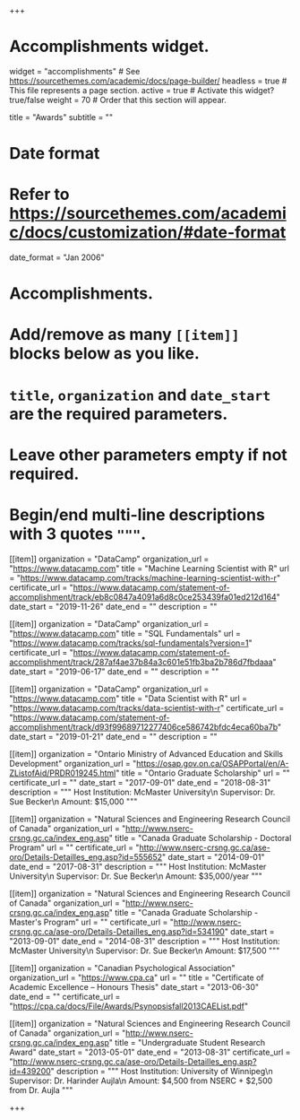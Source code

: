 +++
# Accomplishments widget.
widget = "accomplishments"  # See https://sourcethemes.com/academic/docs/page-builder/
headless = true  # This file represents a page section.
active = true  # Activate this widget? true/false
weight = 70  # Order that this section will appear.

title = "Awards"
subtitle = ""

# Date format
#   Refer to https://sourcethemes.com/academic/docs/customization/#date-format
date_format = "Jan 2006"

# Accomplishments.
#   Add/remove as many `[[item]]` blocks below as you like.
#   `title`, `organization` and `date_start` are the required parameters.
#   Leave other parameters empty if not required.
#   Begin/end multi-line descriptions with 3 quotes `"""`.

[[item]]
  organization = "DataCamp"
  organization_url = "https://www.datacamp.com"
  title = "Machine Learning Scientist with R"
  url = "https://www.datacamp.com/tracks/machine-learning-scientist-with-r"
  certificate_url = "https://www.datacamp.com/statement-of-accomplishment/track/eb8c0847a4091a6d8c0ce253439fa01ed212d164"
  date_start = "2019-11-26"
  date_end = ""
  description = ""

[[item]]
  organization = "DataCamp"
  organization_url = "https://www.datacamp.com"
  title = "SQL Fundamentals"
  url = "https://www.datacamp.com/tracks/sql-fundamentals?version=1"
  certificate_url = "https://www.datacamp.com/statement-of-accomplishment/track/287af4ae37b84a3c601e51fb3ba2b786d7fbdaaa"
  date_start = "2019-06-17"
  date_end = ""
  description = ""

[[item]]
  organization = "DataCamp"
  organization_url = "https://www.datacamp.com"
  title = "Data Scientist with R"
  url = "https://www.datacamp.com/tracks/data-scientist-with-r"
  certificate_url = "https://www.datacamp.com/statement-of-accomplishment/track/d93f99689712277406ce586742bfdc4eca60ba7b"
  date_start = "2019-01-21"
  date_end = ""
  description = ""

[[item]]
  organization = "Ontario Ministry of Advanced Education and Skills Development"
  organization_url = "https://osap.gov.on.ca/OSAPPortal/en/A-ZListofAid/PRDR019245.html"
  title = "Ontario Graduate Scholarship"
  url = ""
  certificate_url = ""
  date_start = "2017-09-01"
  date_end = "2018-08-31"
  description = """
  Host Institution: McMaster University\n
  Supervisor: Dr. Sue Becker\n
  Amount: $15,000
  """
  
[[item]]
  organization = "Natural Sciences and Engineering Research Council of Canada"
  organization_url = "http://www.nserc-crsng.gc.ca/index_eng.asp"
  title = "Canada Graduate Scholarship - Doctoral Program"
  url = ""
  certificate_url = "http://www.nserc-crsng.gc.ca/ase-oro/Details-Detailles_eng.asp?id=555652"
  date_start = "2014-09-01"
  date_end = "2017-08-31"
  description = """
  Host Institution: McMaster University\n
  Supervisor: Dr. Sue Becker\n
  Amount: $35,000/year
  """
  

[[item]]
  organization = "Natural Sciences and Engineering Research Council of Canada"
  organization_url = "http://www.nserc-crsng.gc.ca/index_eng.asp"
  title = "Canada Graduate Scholarship - Master's Program"
  url = ""
  certificate_url = "http://www.nserc-crsng.gc.ca/ase-oro/Details-Detailles_eng.asp?id=534190"
  date_start = "2013-09-01"
  date_end = "2014-08-31"
  description = """
  Host Institution: McMaster University\n
  Supervisor: Dr. Sue Becker\n
  Amount: $17,500
  """
  
[[item]]
  organization = "Canadian Psychological Association"
  organization_url = "https://www.cpa.ca"
  url = ""
  title = "Certificate of Academic Excellence – Honours Thesis"
  date_start = "2013-06-30"
  date_end = ""
  certificate_url = "https://cpa.ca/docs/File/Awards/Psynopsisfall2013CAEList.pdf"
  
[[item]]
  organization = "Natural Sciences and Engineering Research Council of Canada"
  organization_url = "http://www.nserc-crsng.gc.ca/index_eng.asp"
  title = "Undergraduate Student Research Award"
  date_start = "2013-05-01"
  date_end = "2013-08-31"
  certificate_url = "http://www.nserc-crsng.gc.ca/ase-oro/Details-Detailles_eng.asp?id=439200"
  description = """
  Host Institution: University of Winnipeg\n
  Supervisor: Dr. Harinder Aujla\n
  Amount: $4,500 from NSERC + $2,500 from Dr. Aujla
  """

+++

